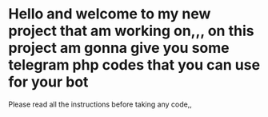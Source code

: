 # Hello and welcome to my new project that am working on,,, on this project am gonna give you some telegram php codes that you can use for your bot
Please read all the instructions before taking any code,, 
